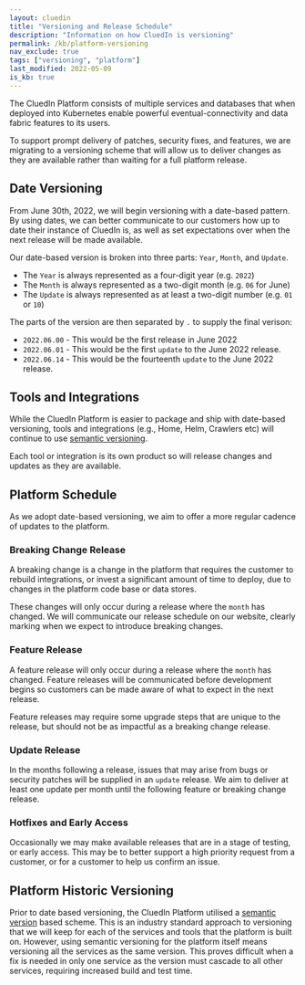 ```yaml
---
layout: cluedin
title: "Versioning and Release Schedule"
description: "Information on how CluedIn is versioning"
permalink: /kb/platform-versioning
nav_exclude: true
tags: ["versioning", "platform"]
last_modified: 2022-05-09
is_kb: true
---
```


The CluedIn Platform consists of multiple services and databases that when deployed into
Kubernetes enable powerful eventual-connectivity and data fabric features to its users.

To support prompt delivery of patches, security fixes, and features, we are migrating
to a versioning scheme that will allow us to deliver changes as they are available
rather than waiting for a full platform release.

Date Versioning
---------------

From June 30th, 2022, we will begin versioning with a date-based pattern. By using dates, we can better
communicate to our customers how up to date their instance of CluedIn is, as well as set expectations
over when the next release will be made available.

Our date-based version is broken into three parts: `Year`, `Month`, and `Update`.
+ The `Year` is always represented as a four-digit year (e.g. `2022`)
+ The `Month` is always represented as a two-digit month (e.g. `06` for June)
+ The `Update` is always represented as at least a two-digit number (e.g. `01` or `10`)

The parts of the version are then separated by `.` to supply the final verison:
+ `2022.06.00` - This would be the first release in June 2022
+ `2022.06.01` - This would be the first `update` to the June 2022 release.
+ `2022.06.14` - This would be the fourteenth `update` to the June 2022 release.

Tools and Integrations
----------------------

While the CluedIn Platform is easier to package and ship with date-based versioning, tools and integrations (e.g., Home, Helm, Crawlers etc) will continue to use [semantic versioning].

Each tool or integration is its own product so will release changes and updates as they are available.

Platform Schedule
-----------------

As we adopt date-based versioning, we aim to offer a more regular cadence of updates to the platform.

### Breaking Change Release
A breaking change is a change in the platform that requires the customer to rebuild integrations, or invest a significant amount of time to deploy, due to changes in the platform code base or data stores.

These changes will only occur during a release where the `month` has changed. We will communicate our release schedule on our website, clearly marking when we expect to introduce breaking changes.

### Feature Release
A feature release will only occur during a release where the `month` has changed. Feature releases will be communicated before development begins so customers can be made aware of what to expect in the next release.

Feature releases may require some upgrade steps that are unique to the release, but should not be as
impactful as a breaking change release.

### Update Release
In the months following a release, issues that may arise from bugs or security patches will be supplied in an `update` release. We aim to deliver at least one update per month until the following feature or breaking change release.

### Hotfixes and Early Access
Occasionally we may make available releases that are in a stage of testing, or early access. This may
be to better support a high priority request from a customer, or for a customer to help us confirm an issue.

Platform Historic Versioning
----------------------------

Prior to date based versioning, the CluedIn Platform utilised a [semantic version] based scheme. This is an industry standard approach to versioning that we will keep for each of the services and tools that the platform
is built on. However, using semantic versioning for the platform itself means versioning all the services as the
same version. This proves difficult when a fix is needed in only one service as the version must cascade to all
other services, requiring increased build and test time.

[semantic version]: https://semver.org/
[semantic versioning]: https://semver.org/

